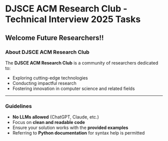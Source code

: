# DJSCE ACM Research Club - Technical Interview 2025 Tasks

## Welcome Future Researchers!!

### About DJSCE ACM Research Club
The **DJSCE ACM Research Club** is a community of researchers dedicated to:  
- Exploring cutting-edge technologies  
- Conducting impactful research  
- Fostering innovation in computer science and related fields  

---

### Guidelines
- **No LLMs allowed** (ChatGPT, Claude, etc.)  
- Focus on **clean and readable code**  
- Ensure your solution works with the **provided examples**  
- Referring to **Python documentation** for syntax help is permitted  

